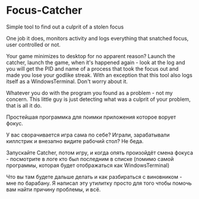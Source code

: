 # Focus-Catcher
Simple tool to find out a culprit of a stolen focus

One job it does, monitors activity and logs everything that snatched focus, user controlled or not. 

Your game minimizes to desktop for no apparent reason? Launch the catcher, launch the game, when it's happened again - look at the log and you will get the PID and name of a process that took the focus out and made you lose your godlike streak. With an exception that this tool also logs itself as a WindowsTerminal. Don't worry about it. 

Whatever you do with the program you found as a problem - not my concern. This little guy is just detecting what was a culprit of your problem, that is all it do.

Простейшая программка для поимки приложения которое ворует фокус. 

У вас сворачивается игра сама по себе? Играли, зарабатывали киллстрик и внезапно видите рабочий стол? Не беда. 

Запускайте Catcher, потом игру, и когда опять произойдёт смена фокуса - посмотрите в логе кто был последним в списке (помимо самой программы, которая будет отображаться как WindowsTerminal) 

Что вы там будете дальше делать и как разбираться с виновником - мне по барабану. Я написал эту утилитку просто для того чтобы помочь вам найти причину проблемы, и всё.
